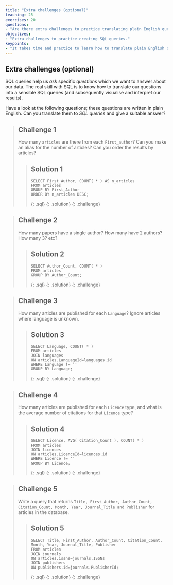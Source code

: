 ```yaml
---
title: "Extra challenges (optional)"
teaching: 25
exercises: 20
questions:
- "Are there extra challenges to practice translating plain English queries to SQL queries?"
objectives:
- "Extra challenges to practice creating SQL queries."
keypoints:
- "It takes time and practice to learn how to translate plain English queries into SQL queries."
---
```


## Extra challenges (optional)

SQL queries help us *ask* specific *questions* which we want to answer about our data. The real skill with SQL is to know how to translate our questions into a sensible SQL queries (and subsequently visualise and interpret our results).

Have a look at the following questions; these questions are written in plain English. Can you translate them to *SQL queries* and give a suitable answer?

> ## Challenge 1
> How many `articles` are there from each `First_author`? Can you make an alias for the number of articles? Can you order the results by articles?
>
> > ## Solution 1
> > ~~~
> > SELECT First_Author, COUNT( * ) AS n_articles
> > FROM articles
> > GROUP BY First_Author
> > ORDER BY n_articles DESC;
> > ~~~
> > {: .sql}
> {: .solution}
{: .challenge}

> ## Challenge 2
> How many papers have a single author? How many have 2 authors? How many 3? etc?
>
> > ## Solution 2
> > ~~~
> > SELECT Author_Count, COUNT( * )
> > FROM articles
> > GROUP BY Author_Count;
> > ~~~
> > {: .sql}
> {: .solution}
{: .challenge}

> ## Challenge 3
> How many articles are published for each `Language`? Ignore articles where
> language is unknown.
>
> > ## Solution 3
> > ~~~
> > SELECT Language, COUNT( * )
> > FROM articles
> > JOIN languages
> > ON articles.LanguageId=languages.id
> > WHERE Language != ''
> > GROUP BY Language;
> > ~~~
> > {: .sql}
> {: .solution}
{: .challenge}

> ## Challenge 4
> How many articles are published for each `Licence` type, and what is the average
> number of citations for that `Licence` type?
>
> > ## Solution 4
> > ~~~
> > SELECT Licence, AVG( Citation_Count ), COUNT( * )
> > FROM articles
> > JOIN licences
> > ON articles.LicenceId=licences.id
> > WHERE Licence != ''
> > GROUP BY Licence;
> > ~~~
> > {: .sql}
> {: .solution}
{: .challenge}

> ## Challenge 5
> Write a query that returns `Title, First_Author, Author_Count, Citation_Count, Month, Year, Journal_Title and Publisher` for articles in the database.
>
> > ## Solution 5
> > ~~~
> > SELECT Title, First_Author, Author_Count, Citation_Count, Month, Year, Journal_Title, Publisher
> > FROM articles
> > JOIN journals
> > ON articles.issns=journals.ISSNs
> > JOIN publishers
> > ON publishers.id=journals.PublisherId;
> > ~~~
> > {: .sql}
> {: .solution}
{: .challenge}
